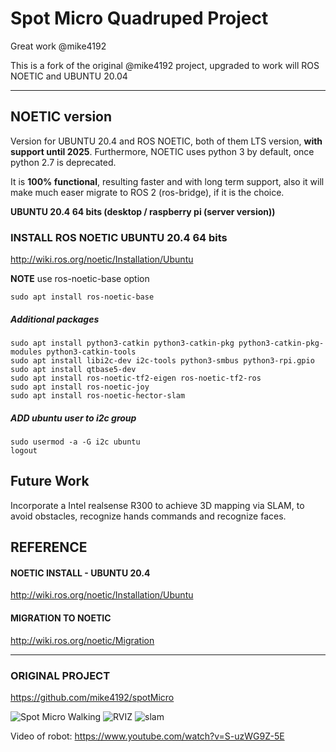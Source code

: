 # Spot Micro Quadruped Project
Great work @mike4192

This is a fork of the original @mike4192 project, upgraded to work will ROS NOETIC and UBUNTU 20.04
___________________________
##  NOETIC version

Version for UBUNTU 20.4 and ROS NOETIC, both of them LTS version, **with support until 2025**.
Furthermore, NOETIC uses python 3 by default, once python 2.7 is deprecated.

It is **100% functional**, resulting faster and with long term support, also it will make much easer migrate to ROS 2 (ros-bridge), if it is the choice.

**UBUNTU 20.4 64 bits (desktop / raspberry pi (server version))**

### INSTALL ROS NOETIC UBUNTU 20.4 64 bits
http://wiki.ros.org/noetic/Installation/Ubuntu

**NOTE**  use ros-noetic-base option
```
sudo apt install ros-noetic-base
```


##### Additional packages
```
sudo apt install python3-catkin python3-catkin-pkg python3-catkin-pkg-modules python3-catkin-tools
sudo apt install libi2c-dev i2c-tools python3-smbus python3-rpi.gpio
sudo apt install qtbase5-dev
sudo apt install ros-noetic-tf2-eigen ros-noetic-tf2-ros
sudo apt install ros-noetic-joy
sudo apt install ros-noetic-hector-slam

```

##### ADD ubuntu user to i2c group 
```
sudo usermod -a -G i2c ubuntu
logout
```


## Future Work

Incorporate a Intel realsense R300 to achieve 3D mapping via SLAM, to avoid obstacles, recognize hands commands and recognize faces.



## REFERENCE

#### NOETIC INSTALL - UBUNTU 20.4
http://wiki.ros.org/noetic/Installation/Ubuntu

#### MIGRATION TO NOETIC
http://wiki.ros.org/noetic/Migration

____________________________
### ORIGINAL PROJECT

https://github.com/mike4192/spotMicro

![Spot Micro Walking](assets/spot_micro_walking.gif)
![RVIZ](assets/rviz_animation.gif)
![slam](assets/spot_micro_slam.gif)

Video of robot: https://www.youtube.com/watch?v=S-uzWG9Z-5E





